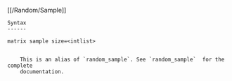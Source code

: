 [[/Random/Sample]]

~~~
Syntax
------

matrix sample size=<intlist>


    This is an alias of `random_sample`. See `random_sample`  for the complete
    documentation.
~~~
